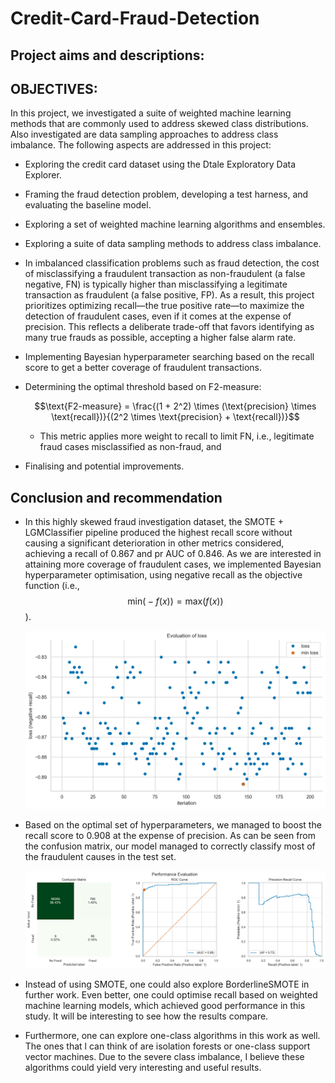 # Credit-Card-Fraud-Detection
## Project aims and descriptions:
## OBJECTIVES: 

In this project, we investigated a suite of weighted machine learning methods that are commonly used to address skewed class distributions. Also investigated are data sampling approaches to address class imbalance. The following aspects are addressed in this project:
- Exploring the credit card dataset using the Dtale Exploratory Data Explorer.
- Framing the fraud detection problem, developing a test harness, and evaluating the baseline model. 
- Exploring a set of weighted machine learning algorithms and ensembles.
- Exploring a suite of data sampling methods to address class imbalance.
- In imbalanced classification problems such as fraud detection, the cost of misclassifying a fraudulent transaction as non-fraudulent (a false negative, FN) is typically higher than misclassifying a legitimate transaction as fraudulent (a false positive, FP). As a result, this project prioritizes optimizing recall—the true positive rate—to maximize the detection of fraudulent cases, even if it comes at the expense of precision. This reflects a deliberate trade-off that favors identifying as many true frauds as possible, accepting a higher false alarm rate.
- Implementing Bayesian hyperparameter searching based on the recall score to get a better coverage of fraudulent transactions.
- Determining the optimal threshold based on F2-measure:

  $$\text{F2-measure} = \frac{(1 + 2^2) \times (\text{precision} \times \text{recall})}{(2^2 \times \text{precision} + \text{recall})}$$

   - This metric applies more weight to recall to limit FN, i.e., legitimate fraud cases misclassified as non-fraud, and
- Finalising and potential improvements.

## Conclusion and recommendation
- In this highly skewed fraud investigation dataset, the SMOTE + LGMClassifier pipeline produced the highest recall score without causing a significant deterioration in other metrics considered, achieving a recall of 0.867 and pr AUC of 0.846. As we are interested in attaining more coverage of fraudulent cases, we implemented Bayesian hyperparameter optimisation, using negative recall as the objective function (i.e., $$\text{min} \big(-f(x)\big) = \text{max} \big(f(x)\big)$$).

  ![loss evolution](loss_evolution.png)

  
- Based on the optimal set of hyperparameters, we managed to boost the recall score to 0.908 at the expense of precision. As can be seen from the confusion matrix, our model managed to correctly classify most of the fraudulent causes in the test set.

  ![performance evaluation](fraud_eval_res.png)

- Instead of using SMOTE, one could also explore BorderlineSMOTE in further work. Even better, one could optimise recall based on weighted machine learning models, which achieved good performance in this study. It will be interesting to see how the results compare. 
- Furthermore, one can explore one-class algorithms in this work as well. The ones that l can think of are isolation forests or one-class support vector machines. Due to the severe class imbalance, I believe these algorithms could yield very interesting and useful results.

